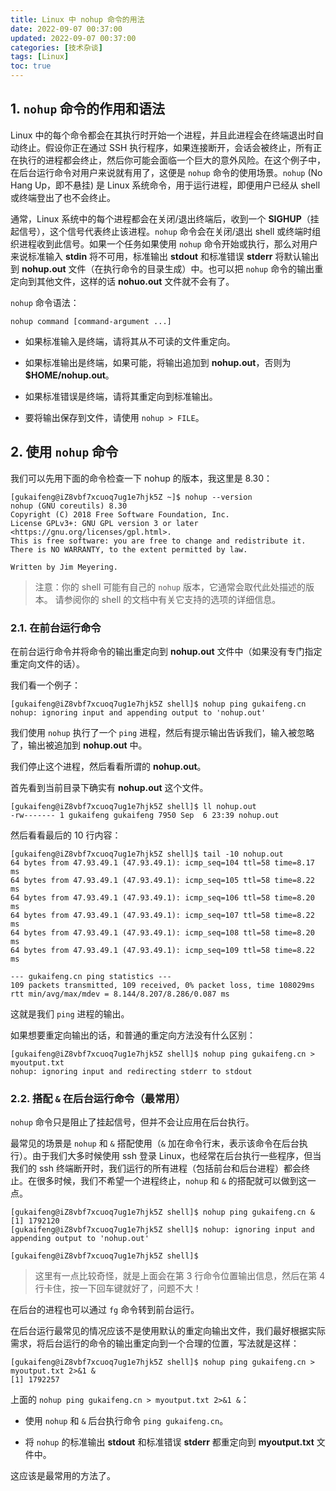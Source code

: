 ```yaml
---
title: Linux 中 nohup 命令的用法
date: 2022-09-07 00:37:00
updated: 2022-09-07 00:37:00
categories: [技术杂谈]
tags: [Linux]
toc: true
---
```




## 1. `nohup` 命令的作用和语法

Linux 中的每个命令都会在其执行时开始一个进程，并且此进程会在终端退出时自动终止。假设你正在通过 SSH 执行程序，如果连接断开，会话会被终止，所有正在执行的进程都会终止，然后你可能会面临一个巨大的意外风险。在这个例子中，在后台运行命令对用户来说就有用了，这便是 `nohup` 命令的使用场景。`nohup` (No Hang Up，即不悬挂) 是 Linux 系统命令，用于运行进程，即便用户已经从 shell 或终端登出了也不会终止。

通常，Linux 系统中的每个进程都会在关闭/退出终端后，收到一个 **SIGHUP**（挂起信号），这个信号代表终止该进程。`nohup` 命令会在关闭/退出 shell 或终端时组织进程收到此信号。如果一个任务如果使用 `nohup` 命令开始或执行，那么对用户来说标准输入 **stdin** 将不可用，标准输出 **stdout** 和标准错误 **stderr** 将默认输出到 **nohup.out** 文件（在执行命令的目录生成）中。也可以把 `nohup` 命令的输出重定向到其他文件，这样的话 **nohuo.out** 文件就不会有了。

`nohup` 命令语法：

```shell
nohup command [command-argument ...]
```

* 如果标准输入是终端，请将其从不可读的文件重定向。

* 如果标准输出是终端，如果可能，将输出追加到 **nohup.out**，否则为 **$HOME/nohup.out**。

* 如果标准错误是终端，请将其重定向到标准输出。

* 要将输出保存到文件，请使用 `nohup > FILE`。



## 2. 使用 `nohup` 命令

我们可以先用下面的命令检查一下 nohup 的版本，我这里是 8.30：

```shell
[gukaifeng@iZ8vbf7xcuoq7ug1e7hjk5Z ~]$ nohup --version
nohup (GNU coreutils) 8.30
Copyright (C) 2018 Free Software Foundation, Inc.
License GPLv3+: GNU GPL version 3 or later <https://gnu.org/licenses/gpl.html>.
This is free software: you are free to change and redistribute it.
There is NO WARRANTY, to the extent permitted by law.

Written by Jim Meyering.
```

> 注意：你的 shell 可能有自己的 `nohup` 版本，它通常会取代此处描述的版本。 请参阅你的 shell 的文档中有关它支持的选项的详细信息。    

### 2.1. 在前台运行命令

在前台运行命令并将命令的输出重定向到 **nohup.out** 文件中（如果没有专门指定重定向文件的话）。

我们看一个例子：

```shell
[gukaifeng@iZ8vbf7xcuoq7ug1e7hjk5Z shell]$ nohup ping gukaifeng.cn
nohup: ignoring input and appending output to 'nohup.out'

```

我们使用 `nohup` 执行了一个 `ping` 进程，然后有提示输出告诉我们，输入被忽略了，输出被追加到 **nohup.out** 中。

我们停止这个进程，然后看看所谓的 **nohup.out**。

首先看到当前目录下确实有 **nohup.out** 这个文件。

```shell
[gukaifeng@iZ8vbf7xcuoq7ug1e7hjk5Z shell]$ ll nohup.out 
-rw------- 1 gukaifeng gukaifeng 7950 Sep  6 23:39 nohup.out
```

然后看看最后的 10 行内容：

```shell
[gukaifeng@iZ8vbf7xcuoq7ug1e7hjk5Z shell]$ tail -10 nohup.out 
64 bytes from 47.93.49.1 (47.93.49.1): icmp_seq=104 ttl=58 time=8.17 ms
64 bytes from 47.93.49.1 (47.93.49.1): icmp_seq=105 ttl=58 time=8.22 ms
64 bytes from 47.93.49.1 (47.93.49.1): icmp_seq=106 ttl=58 time=8.20 ms
64 bytes from 47.93.49.1 (47.93.49.1): icmp_seq=107 ttl=58 time=8.22 ms
64 bytes from 47.93.49.1 (47.93.49.1): icmp_seq=108 ttl=58 time=8.20 ms
64 bytes from 47.93.49.1 (47.93.49.1): icmp_seq=109 ttl=58 time=8.22 ms

--- gukaifeng.cn ping statistics ---
109 packets transmitted, 109 received, 0% packet loss, time 108029ms
rtt min/avg/max/mdev = 8.144/8.207/8.286/0.087 ms
```

这就是我们 `ping` 进程的输出。

如果想要重定向输出的话，和普通的重定向方法没有什么区别：

```shell
[gukaifeng@iZ8vbf7xcuoq7ug1e7hjk5Z shell]$ nohup ping gukaifeng.cn > myoutput.txt
nohup: ignoring input and redirecting stderr to stdout
```

### 2.2. 搭配 `&` 在后台运行命令（最常用）



`nohup` 命令只是阻止了挂起信号，但并不会让应用在后台执行。

最常见的场景是 `nohup` 和 `&` 搭配使用（`&` 加在命令行末，表示该命令在后台执行）。由于我们大多时候使用 ssh 登录 Linux，也经常在后台执行一些程序，但当我们的 ssh 终端断开时，我们运行的所有进程（包括前台和后台进程）都会终止。在很多时候，我们不希望一个进程终止，`nohup` 和 `&` 的搭配就可以做到这一点。

```shell
[gukaifeng@iZ8vbf7xcuoq7ug1e7hjk5Z shell]$ nohup ping gukaifeng.cn &
[1] 1792120
[gukaifeng@iZ8vbf7xcuoq7ug1e7hjk5Z shell]$ nohup: ignoring input and appending output to 'nohup.out'

[gukaifeng@iZ8vbf7xcuoq7ug1e7hjk5Z shell]$
```

> 这里有一点比较奇怪，就是上面会在第 3 行命令位置输出信息，然后在第 4 行卡住，按一下回车键就好了，问题不大！

在后台的进程也可以通过 `fg` 命令转到前台运行。

在后台运行最常见的情况应该不是使用默认的重定向输出文件，我们最好根据实际需求，将后台运行的命令的输出重定向到一个合理的位置，写法就是这样：

```shell
[gukaifeng@iZ8vbf7xcuoq7ug1e7hjk5Z shell]$ nohup ping gukaifeng.cn > myoutput.txt 2>&1 &
[1] 1792257
```

上面的  `nohup ping gukaifeng.cn > myoutput.txt 2>&1 &`：

* 使用 `nohup` 和 `&` 后台执行命令 `ping gukaifeng.cn`。

* 将 `nohup` 的标准输出 **stdout** 和标准错误 **stderr** 都重定向到 **myoutput.txt** 文件中。

这应该是最常用的方法了。
